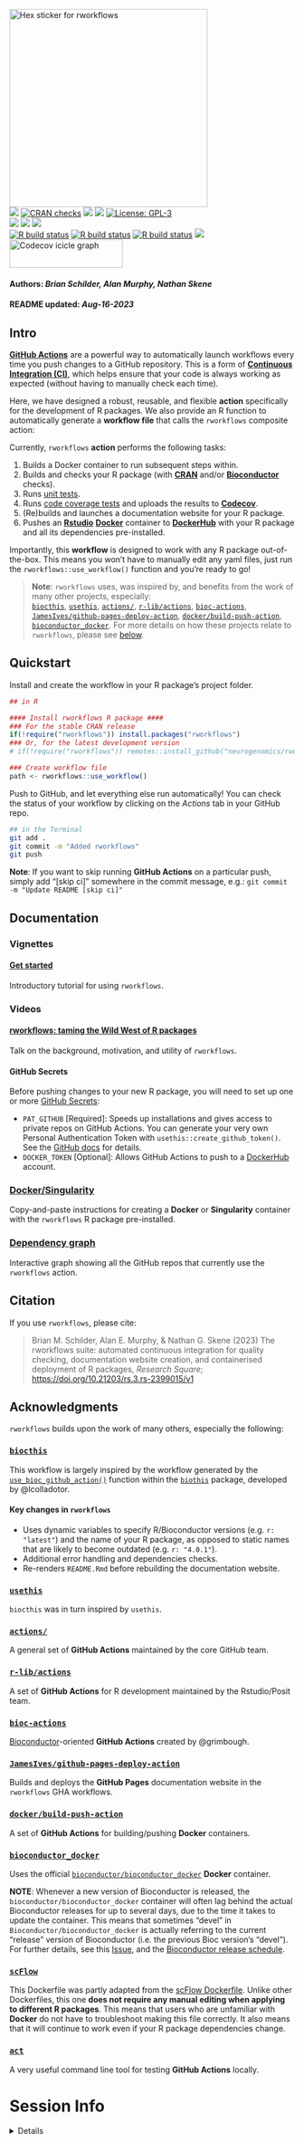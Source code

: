 <img src='https://github.com/neurogenomics/rworkflows/raw/master/inst/hex/hex.png' title='Hex sticker for rworkflows' height='350'><br>
[![](https://www.r-pkg.org/badges/version/rworkflows?color=black)](https://cran.r-project.org/package=rworkflows)
[![CRAN
checks](https://badges.cranchecks.info/summary/rworkflows.svg)](https://cran.r-project.org/web/checks/check_results_rworkflows.html)
[![](http://cranlogs.r-pkg.org/badges/last-month/rworkflows?color=black)](https://cran.r-project.org/package=rworkflows)
[![](http://cranlogs.r-pkg.org/badges/grand-total/rworkflows?color=black)](https://cran.r-project.org/package=rworkflows)
[![License:
GPL-3](https://img.shields.io/badge/license-GPL--3-blue.svg)](https://cran.r-project.org/web/licenses/GPL-3)
<br>
[![](https://img.shields.io/badge/devel%20version-0.99.11-black.svg)](https://github.com/neurogenomics/rworkflows)
[![](https://img.shields.io/github/languages/code-size/neurogenomics/rworkflows.svg)](https://github.com/neurogenomics/rworkflows)
[![](https://img.shields.io/github/last-commit/neurogenomics/rworkflows.svg)](https://github.com/neurogenomics/rworkflows/commits/master)
<br> [![R build
status](https://github.com/neurogenomics/rworkflows/workflows/rworkflows/badge.svg)](https://github.com/neurogenomics/rworkflows/actions)
[![R build
status](https://github.com/neurogenomics/rworkflows/workflows/rworkflows_static/badge.svg)](https://github.com/neurogenomics/rworkflows/actions)
[![R build
status](https://github.com/neurogenomics/rworkflows/workflows/rworkflows_dev/badge.svg)](https://github.com/neurogenomics/rworkflows/actions)
[![](https://codecov.io/gh/neurogenomics/rworkflows/branch/master/graph/badge.svg)](https://app.codecov.io/gh/neurogenomics/rworkflows)
<br>
<a href='https://app.codecov.io/gh/neurogenomics/rworkflows/tree/master' target='_blank'><img src='https://codecov.io/gh/neurogenomics/rworkflows/branch/master/graphs/icicle.svg' title='Codecov icicle graph' width='200' height='50' style='vertical-align: top;'></a>  
<h4>  
Authors: <i>Brian Schilder, Alan Murphy, Nathan Skene</i>  
</h4>
<h4>  
README updated: <i>Aug-16-2023</i>  
</h4>

## Intro

[**GitHub Actions**](https://docs.github.com/en/actions) are a powerful
way to automatically launch workflows every time you push changes to a
GitHub repository. This is a form of [**Continuous Integration
(CI)**](https://docs.github.com/en/actions/automating-builds-and-tests/about-continuous-integration),
which helps ensure that your code is always working as expected (without
having to manually check each time).

Here, we have designed a robust, reusable, and flexible **action**
specifically for the development of R packages. We also provide an R
function to automatically generate a **workflow file** that calls the
`rworkflows` composite action:

Currently, `rworkflows` **action** performs the following tasks:

1.  Builds a Docker container to run subsequent steps within.
2.  Builds and checks your R package (with
    [**CRAN**](https://cran.r-project.org/) and/or
    [**Bioconductor**](https://bioconductor.org/) checks).  
3.  Runs [unit tests](https://testthat.r-lib.org/).  
4.  Runs [code coverage tests](https://covr.r-lib.org/) and uploads the
    results to [**Codecov**](https://about.codecov.io/).  
5.  (Re)builds and launches a documentation website for your R
    package.  
6.  Pushes an [**Rstudio**](https://posit.co/)
    [**Docker**](https://www.docker.com/) container to
    [**DockerHub**](https://hub.docker.com/) with your R package and all
    its dependencies pre-installed.

Importantly, this **workflow** is designed to work with any R package
out-of-the-box. This means you won’t have to manually edit any yaml
files, just run the `rworkflows::use_workflow()` function and you’re
ready to go!

> **Note**: `rworkflows` uses, was inspired by, and benefits from the
> work of many other projects, especially:  
> [`biocthis`](https://github.com/lcolladotor/biocthis),
> [`usethis`](https://github.com/r-lib/usethis),
> [`actions/`](https://github.com/actions),
> [`r-lib/actions`](https://github.com/r-lib/actions),
> [`bioc-actions`](https://github.com/grimbough/bioc-actions),
> [`JamesIves/github-pages-deploy-action`](https://github.com/JamesIves/github-pages-deploy-action),
> [`docker/build-push-action`](https://github.com/docker/build-push-action),
> [`bioconductor_docker`](https://github.com/Bioconductor/bioconductor_docker).
> For more details on how these projects relate to `rworkflows`, please
> see [below](#acknowledgments).

## Quickstart

Install and create the workflow in your R package’s project folder.

``` r
## in R

#### Install rworkflows R package ####
### For the stable CRAN release
if(!require("rworkflows")) install.packages("rworkflows")
### Or, for the latest development version
# if(!require("rworkflows")) remotes::install_github("neurogenomics/rworkflows")

### Create workflow file
path <- rworkflows::use_workflow()
```

Push to GitHub, and let everything else run automatically! You can check
the status of your workflow by clicking on the *Actions* tab in your
GitHub repo.

``` bash
## in the Terminal
git add .
git commit -m "Added rworkflows"
git push
```

**Note**: If you want to skip running **GitHub Actions** on a particular
push, simply add “\[skip ci\]” somewhere in the commit message, e.g.:
`git commit -m "Update README [skip ci]"`

## Documentation

### Vignettes

#### [Get started](https://neurogenomics.github.io/rworkflows/articles/rworkflows.html)

Introductory tutorial for using `rworkflows`.

### Videos

#### [rworkflows: taming the Wild West of R packages](https://youtu.be/nLIG2prEmCg)

Talk on the background, motivation, and utility of `rworkflows`.

#### GitHub Secrets

Before pushing changes to your new R package, you will need to set up
one or more [GitHub
Secrets](https://docs.github.com/en/actions/security-guides/encrypted-secrets):

- `PAT_GITHUB` \[Required\]: Speeds up installations and gives access to
  private repos on GitHub Actions. You can generate your very own
  Personal Authentication Token with `usethis::create_github_token()`.
  See the [GitHub
  docs](https://docs.github.com/en/authentication/keeping-your-account-and-data-secure/creating-a-personal-access-token)
  for details.  
- `DOCKER_TOKEN` \[Optional\]: Allows GitHub Actions to push to a
  [DockerHub](https://hub.docker.com) account.

### [Docker/Singularity](https://neurogenomics.github.io/rworkflows/articles/docker)

Copy-and-paste instructions for creating a **Docker** or **Singularity**
container with the `rworkflows` R package pre-installed.

### [Dependency graph](https://neurogenomics.github.io/rworkflows/articles/depgraph)

Interactive graph showing all the GitHub repos that currently use the
`rworkflows` action.

## Citation

If you use `rworkflows`, please cite:

<!-- Modify this by editing the file: inst/CITATION  -->

> Brian M. Schilder, Alan E. Murphy, & Nathan G. Skene (2023) The
> rworkflows suite: automated continuous integration for quality
> checking, documentation website creation, and containerised deployment
> of R packages, *Research Square*;
> <https://doi.org/10.21203/rs.3.rs-2399015/v1>

## Acknowledgments

`rworkflows` builds upon the work of many others, especially the
following:

### [`biocthis`](https://github.com/lcolladotor/biocthis)

This workflow is largely inspired by the workflow generated by the
[`use_bioc_github_action()`](https://lcolladotor.github.io/biocthis/articles/biocthis.html)
function within the
[`biothis`](http://www.bioconductor.org/packages/release/bioc/html/biocthis.html)
package, developed by @lcolladotor.

#### Key changes in `rworkflows`

- Uses dynamic variables to specify R/Bioconductor versions
  (e.g. `r: "latest"`) and the name of your R package, as opposed to
  static names that are likely to become outdated (e.g. `r: "4.0.1"`).  
- Additional error handling and dependencies checks.  
- Re-renders `README.Rmd` before rebuilding the documentation website.

### [`usethis`](https://github.com/r-lib/usethis)

`biocthis` was in turn inspired by `usethis`.

### [`actions/`](https://github.com/actions)

A general set of **GitHub Actions** maintained by the core GitHub team.

### [`r-lib/actions`](https://github.com/r-lib/actions)

A set of **GitHub Actions** for R development maintained by the
Rstudio/Posit team.

### [`bioc-actions`](https://github.com/grimbough/bioc-actions)

[Bioconductor](https://www.bioconductor.org/)-oriented **GitHub
Actions** created by @grimbough.

### [`JamesIves/github-pages-deploy-action`](https://github.com/JamesIves/github-pages-deploy-action)

Builds and deploys the **GitHub Pages** documentation website in the
`rworkflows` GHA workflows.

### [`docker/build-push-action`](https://github.com/docker/build-push-action)

A set of **GitHub Actions** for building/pushing **Docker** containers.

### [`bioconductor_docker`](https://github.com/Bioconductor/bioconductor_docker)

Uses the official
[`bioconductor/bioconductor_docker`](https://github.com/Bioconductor/bioconductor_docker)
**Docker** container.

**NOTE**: Whenever a new version of Bioconductor is released, the
`bioconductor/bioconductor_docker` container will often lag behind the
actual Bioconductor releases for up to several days, due to the time it
takes to update the container. This means that sometimes “devel” in
`Bioconductor/bioconductor_docker` is actually referring to the current
“release” version of Bioconductor (i.e. the previous Bioc version’s
“devel”). For further details, see this
[Issue](https://github.com/Bioconductor/bioconductor_docker/issues/37),
and the [Bioconductor release
schedule](https://www.bioconductor.org/about/release-announcements/).

### [`scFlow`](https://github.com/combiz/scFlow)

This Dockerfile was partly adapted from the [scFlow
Dockerfile](https://github.com/combiz/scFlow/blob/master/Dockerfile).
Unlike other Dockerfiles, this one **does not require any manual editing
when applying to different R packages**. This means that users who are
unfamiliar with **Docker** do not have to troubleshoot making this file
correctly. It also means that it will continue to work even if your R
package dependencies change.

### [`act`](https://github.com/nektos/act)

A very useful command line tool for testing **GitHub Actions** locally.

# Session Info

<details>

``` r
utils::sessionInfo()
```

    ## R version 4.2.1 (2022-06-23)
    ## Platform: x86_64-apple-darwin17.0 (64-bit)
    ## Running under: macOS Big Sur ... 10.16
    ## 
    ## Matrix products: default
    ## BLAS:   /Library/Frameworks/R.framework/Versions/4.2/Resources/lib/libRblas.0.dylib
    ## LAPACK: /Library/Frameworks/R.framework/Versions/4.2/Resources/lib/libRlapack.dylib
    ## 
    ## locale:
    ## [1] en_US.UTF-8/en_US.UTF-8/en_US.UTF-8/C/en_US.UTF-8/en_US.UTF-8
    ## 
    ## attached base packages:
    ## [1] stats     graphics  grDevices utils     datasets  methods   base     
    ## 
    ## loaded via a namespace (and not attached):
    ##  [1] here_1.0.1          rprojroot_2.0.3     digest_0.6.31      
    ##  [4] utf8_1.2.3          BiocFileCache_2.6.1 R6_2.5.1           
    ##  [7] stats4_4.2.1        RSQLite_2.3.1       evaluate_0.21      
    ## [10] httr_1.4.6          ggplot2_3.4.2       pillar_1.9.0       
    ## [13] yulab.utils_0.0.6   rworkflows_0.99.10  biocViews_1.66.3   
    ## [16] rlang_1.1.1         curl_5.0.0          data.table_1.14.8  
    ## [19] rstudioapi_0.14     whisker_0.4.1       blob_1.2.4         
    ## [22] DT_0.28             RUnit_0.4.32        rmarkdown_2.22     
    ## [25] desc_1.4.2          readr_2.1.4         stringr_1.5.0      
    ## [28] htmlwidgets_1.6.2   dlstats_0.1.7       BiocPkgTools_1.16.1
    ## [31] igraph_1.5.0.1      RCurl_1.98-1.12     bit_4.0.5          
    ## [34] munsell_0.5.0       compiler_4.2.1      xfun_0.39          
    ## [37] pkgconfig_2.0.3     BiocGenerics_0.44.0 rorcid_0.7.0       
    ## [40] htmltools_0.5.5     tidyselect_1.2.0    tibble_3.2.1       
    ## [43] httpcode_0.3.0      XML_3.99-0.14       fansi_1.0.4        
    ## [46] dplyr_1.1.2         tzdb_0.4.0          dbplyr_2.3.2       
    ## [49] bitops_1.0-7        rappdirs_0.3.3      crul_1.4.0         
    ## [52] grid_4.2.1          RBGL_1.74.0         jsonlite_1.8.4     
    ## [55] gtable_0.3.3        lifecycle_1.0.3     DBI_1.1.3          
    ## [58] magrittr_2.0.3      scales_1.2.1        graph_1.76.0       
    ## [61] cli_3.6.1           stringi_1.7.12      cachem_1.0.8       
    ## [64] renv_0.17.3         fauxpas_0.5.2       xml2_1.3.4         
    ## [67] rvcheck_0.2.1       filelock_1.0.2      generics_0.1.3     
    ## [70] vctrs_0.6.2         gh_1.4.0            RColorBrewer_1.1-3 
    ## [73] tools_4.2.1         bit64_4.0.5         Biobase_2.58.0     
    ## [76] glue_1.6.2          hms_1.1.3           fastmap_1.1.1      
    ## [79] yaml_2.3.7          colorspace_2.1-0    BiocManager_1.30.20
    ## [82] rvest_1.0.3         memoise_2.0.1       badger_0.2.3       
    ## [85] knitr_1.43

</details>
